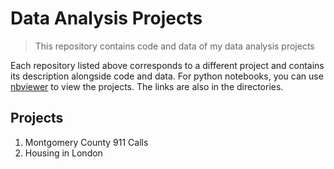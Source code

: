 # Data Analysis Projects
> This repository contains code and data of my data analysis projects

Each repository listed above corresponds to a different project and contains its description alongside code and data. For python notebooks, you can use [nbviewer](https://nbviewer.jupyter.org/) to view the projects. The links are also in the directories.

## Projects

1. Montgomery County 911 Calls
2. Housing in London

